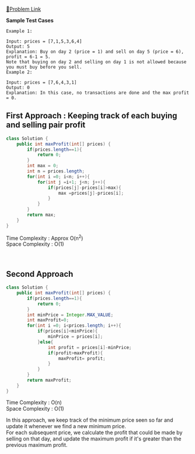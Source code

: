 [📍Problem Link](https://leetcode.com/problems/best-time-to-buy-and-sell-stock/description/)

**Sample Test Cases**
```
Example 1:

Input: prices = [7,1,5,3,6,4]
Output: 5
Explanation: Buy on day 2 (price = 1) and sell on day 5 (price = 6), profit = 6-1 = 5.
Note that buying on day 2 and selling on day 1 is not allowed because you must buy before you sell.
Example 2:

Input: prices = [7,6,4,3,1]
Output: 0
Explanation: In this case, no transactions are done and the max profit = 0.
```

## First Approach : Keeping track of each buying and selling pair profit

```java
class Solution {
    public int maxProfit(int[] prices) {
        if(prices.length==1){
            return 0;
        }
        int max = 0;
        int n = prices.length;
        for(int i =0; i<n; i++){
            for(int j =i+1; j<n; j++){
                if(prices[j]-prices[i]>max){
                    max =prices[j]-prices[i];
                }
            }
        }
        return max;
    }
}
```

Time Complexity : Approx O(n<sup>2</sup>)<br>
Space Complexity : O(1)

<br>

## Second Approach

```java
class Solution {
    public int maxProfit(int[] prices) {
        if(prices.length==1){
            return 0;
        }
        int minPrice = Integer.MAX_VALUE;
        int maxProfit=0;
        for(int i =0; i<prices.length; i++){
            if(prices[i]<minPrice){
                minPrice = prices[i];
            }else{
                int profit = prices[i]-minPrice;
                if(profit>maxProfit){
                    maxProfit= profit;
                }
            }
        }
        return maxProfit;
    }
}
```

Time Complexity : O(n)<br>
Space Complexity : O(1)

In this approach, we keep track of the minimum price seen so far and update it whenever we find a new minimum price.<br>
For each subsequent price, we calculate the profit that could be made by selling on that day, and update the maximum profit if it's greater than the previous maximum profit.
